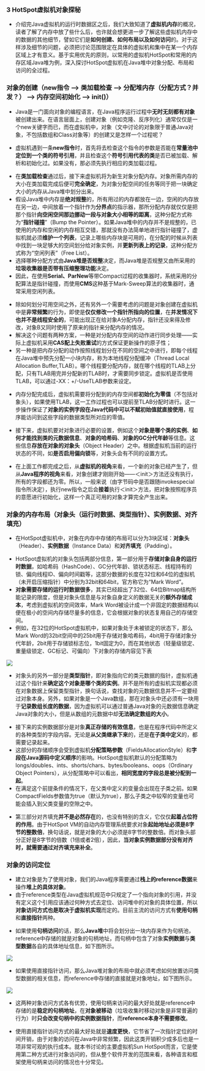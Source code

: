 ### 3 HotSpot虚拟机对象探秘
>
- 介绍完Java虚拟机的运行时数据区之后，我们大致知道了**虚拟机内存**的概况，读者了解了内存中放了些什么后，也许就会想更进一步了解这些虚拟机内存中的数据的其他细节，譬如它们是**如何创建、如何布局以及如何访问**的。对于这样涉及细节的问题，必须把讨论范围限定在具体的虚拟机和集中在某一个内存区域上才有意义。基于实用优先的原则，以常用的虚拟机HotSpot和常用的内存区域Java堆为例，深入探讨HotSpot虚拟机在Java堆中对象分配、布局和访问的全过程。
>
### 对象的创建（new指令 ——> 类加载检查 ——> 分配堆内存（分配方式？并发？） ——> 内存空间初始化 ——> init()）
>
- Java是一门面向对象的编程语言，在Java程序运行过程中**无时无刻都有对象**被创建出来。在语言层面上，创建对象（例如克隆、反序列化）通常仅仅是一个new关键字而已，而在虚拟机中，对象（文中讨论的对象限于普通Java对象，不包括数组和Class对象等）的创建又是怎样一个过程呢？
>
- 虚拟机遇到一条**new指令**时，首先将去检查这个指令的参数是否能在**常量池中定位到一个类的符号引用**，并且检查这个**符号引用代表的类**是否已被加载、解析和初始化过。如果没有，那必须先执行相应的类加载过程。
>
- 在**类加载检查**通过后，接下来虚拟机将为新生对象分配内存。对象所需内存的大小在类加载完成后便可**完全确定**，为对象分配空间的任务等同于把一块确定大小的内存从Java堆中划分出来。
- 假设Java堆中内存是**绝对规整**的，所有用过的内存都放在一边，空闲的内存放在另一边，中间放着一个指针作为**分界点**的指示器，那所分配内存就仅仅是把那个指针**向空闲空间那边挪动一段与对象大小相等的距离**，这种分配方式称为“**指针碰撞**”（Bump the Pointer）。如果Java堆中的内存并不是规整的，已使用的内存和空闲的内存相互交错，那就没有办法简单地进行指针碰撞了，虚拟机就必须**维护一个列表**，记录上哪些内存块是可用的，在分配的时候从列表中找到一块足够大的空间划分给对象实例，并**更新列表上的记录**，这种分配方式称为“空闲列表”（Free List）。
- 选择哪种分配方式由**Java堆是否规整**决定，而Java堆是否规整又由所采用的**垃圾收集器是否带有压缩整理功能**决定。
- 因此，在使用**Serial、ParNew**等带Compact过程的收集器时，系统采用的分配算法是指针碰撞，而使用**CMS**这种基于Mark-Sweep算法的收集器时，通常采用空闲列表。
>
- 除如何划分可用空间之外，还有另外一个需要考虑的问题是对象创建在虚拟机中是**非常频繁**的行为，即使是**仅仅修改一个指针所指向的位置**，在**并发情况下也并不是线程安全的**，可能出现正在给对象A分配内存，指针还没来得及修改，对象B又同时使用了原来的指针来分配内存的情况。
- 解决这个问题有两种方案，一种是对分配内存空间的动作进行同步处理——实际上虚拟机采用**CAS配上失败重试**的方式保证更新操作的原子性；
- 另一种是把内存分配的动作按照线程划分在不同的空间之中进行，即每个线程在Java堆中预先分配一小块内存，称为本地线程分配缓冲（Thread Local Allocation Buffer,TLAB）。哪个线程要分配内存，就在哪个线程的TLAB上分配，只有TLAB用完并分配新的TLAB时，才需要同步锁定。虚拟机是否使用TLAB，可以通过-XX：+/-UseTLAB参数来设定。
>
- 内存分配完成后，虚拟机需要将分配到的内存空间都**初始化为零值**（不包括对象头），如果使用TLAB，这一工作过程也可以提前至TLAB分配时进行。这一步操作保证了**对象的实例字段在Java代码中可以不赋初始值就直接使用**，程序能访问到这些字段的数据类型所对应的零值。
>
- 接下来，虚拟机要对对象进行必要的设置，例如这个**对象是哪个类的实例**、**如何才能找到类的元数据信息**、**对象的哈希码**、**对象的GC分代年龄**等信息。这些信息**存放在对象的对象头**（Object Header）之中。根据虚拟机当前的运行状态的不同，如**是否启用偏向锁**等，对象头会有不同的设置方式。
>
- 在上面工作都完成之后，从**虚拟机的视角**来看，一个新的对象已经产生了，但从**Java程序的视角**来看，对象创建才刚刚开始——＜init＞方法还没有执行，所有的字段都还为零。所以，一般来说（由字节码中是否跟随invokespecial指令所决定），执行new指令之后会**接着**执行＜init＞方法，把对象按照程序员的意愿进行初始化，这样一个真正可用的对象才算完全产生出来。
>
### 对象的内存布局（对象头（运行时数据、类型指针）、实例数据、对齐填充） 
>
- 在HotSpot虚拟机中，对象在内存中存储的布局可以分为3块区域：**对象头**（Header）、**实例数据**（Instance Data）和**对齐填充**（Padding）。
>
- HotSpot虚拟机的对象头包括两部分信息，第一部分用于**存储对象自身的运行时数据**，如哈希码（HashCode）、GC分代年龄、锁状态标志、线程持有的锁、偏向线程ID、偏向时间戳等，这部分数据的长度在32位和64位的虚拟机（未开启压缩指针）中分别为32bit和64bit，官方称它为“Mark Word”。
- **对象需要存储的运行时数据很多**，其实已经超出了32位、64位Bitmap结构所能记录的限度，但是对象头信息是与对象自身定义的数据无关的**额外存储成本**，考虑到虚拟机的空间效率，Mark Word被设计成一个非固定的数据结构以便在极小的空间内存储尽量多的信息，它会根据对象的状态复用自己的存储空间。
- 例如，在32位的HotSpot虚拟机中，如果对象处于未被锁定的状态下，那么Mark Word的32bit空间中的25bit用于存储对象哈希码，4bit用于存储对象分代年龄，2bit用于存储锁标志位，1bit固定为0，而在其他状态（轻量级锁定、重量级锁定、GC标记、可偏向）下对象的存储内容见下表
>
![](https://github.com/lu666666/notebooks/blob/master/java/jvm/02/pic/02.png)
>
- 对象头的另外一部分是**类型指针**，即对象指向它的类元数据的指针，虚拟机通过这个指针来**确定这个对象是哪个类的实例**。并不是所有的虚拟机实现都必须在对象数据上保留类型指针，换句话说，查找对象的元数据信息并不一定要经过对象本身。另外，如果对象是一个Java数组，那在对象头中还必须有一块用于**记录数组长度的数据**，因为虚拟机可以通过普通Java对象的元数据信息确定Java对象的大小，但是从数组的元数据中却**无法确定数组的大小**。
>
- 接下来的实例数据部分是对象**真正存储的有效信息**，也是在程序代码中所定义的各种类型的字段内容。无论是**从父类继承下来**的，还是**在子类中定义**的，都需要记录起来。
- 这部分的存储顺序会受到虚拟机**分配策略参数**（FieldsAllocationStyle）和**字段在Java源码中定义顺序**的影响。HotSpot虚拟机默认的分配策略为longs/doubles、ints、shorts/chars、bytes/booleans、oops（Ordinary Object Pointers），从分配策略中可以看出，**相同宽度的字段总是被分配到一起**。
- 在满足这个前提条件的情况下，在父类中定义的变量会出现在子类之前。如果CompactFields参数值为true（默认为true），那么子类之中较窄的变量也可能会插入到父类变量的空隙之中。
>
- 第三部分对齐填充**并不是必然存在**的，也没有特别的含义，它仅仅**起着占位符的作用**。由于HotSpot VM的自动内存管理系统要求对象**起始地址必须是8字节的整数倍**，换句话说，就是对象的大小必须是8字节的整数倍。而对象头部分正好是8字节的倍数（1倍或者2倍），因此，**当对象实例数据部分没有对齐时，就需要通过对齐填充来补全**。
>
### 对象的访问定位
>
- 建立对象是为了使用对象，我们的Java程序需要通过**栈上的reference数据**来操作**堆上的具体对象**。
- 由于reference类型在Java虚拟机规范中只规定了一个指向对象的引用，并没有定义这个引用应该通过何种方式去定位、访问堆中的对象的具体位置，所以**对象访问方式也是取决于虚拟机实现**而定的。目前主流的访问方式有**使用句柄**和**直接指针**两种。
>
- 如果使用**句柄访问**的话，那么**Java堆**中将会划分出一块内存来作为句柄池，reference中存储的就是对象的句柄地址，而句柄中包含了对象**实例数据**与**类型数据**各自的具体地址信息，如下图所示。  
>
![](https://github.com/lu666666/notebooks/blob/master/java/jvm/02/pic/03.png)
>
- 如果使用直接指针访问，那么Java堆对象的布局中就必须考虑如何放置访问类型数据的相关信息，而reference中存储的直接就是对象地址，如下图所示。
>
![](https://github.com/lu666666/notebooks/blob/master/java/jvm/02/pic/04.png)
>
- 这两种对象访问方式各有优势，使用句柄来访问的最大好处就是reference中存储的是**稳定的句柄地址**，在**对象被移动**（垃圾收集时移动对象是非常普遍的行为）时**只会改变句柄中的实例数据指针**，而**reference本身不需要修改**。
>
- 使用直接指针访问方式的最大好处就是**速度更快**，它节省了一次指针定位的时间开销，由于对象的访问在Java中非常频繁，因此这类开销积少成多后也是一项非常可观的执行成本。就本书讨论的主要虚拟机Sun HotSpot而言，它是使用第二种方式进行对象访问的，但从整个软件开发的范围来看，各种语言和框架使用句柄来访问的情况也十分常见。
>














